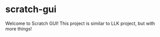 # scratch-gui
Welcome to Scratch GUI! This project is similar to LLK project, but with more things!
